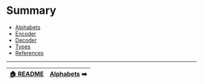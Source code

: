 # Summary

* [Alphabets](Alphabets.md)
* [Encoder](Encoder.md)
* [Decoder](Decoder.md)
* [Types](Types.md)
* [References](References.md)

---

| [🏠 README](../README.md) | [Alphabets](Alphabets.md) ➡️|
|:-------------------------:|:----------------------------:|
